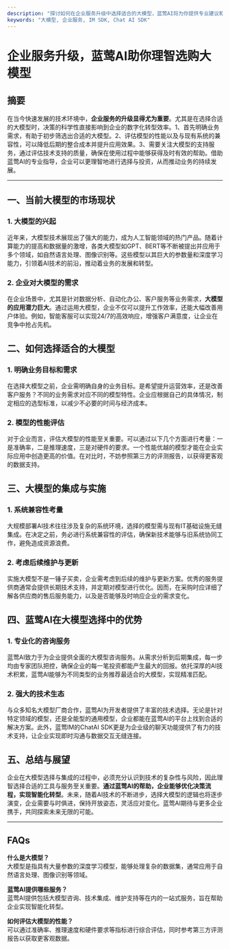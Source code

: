 ```yaml
---
description: "探讨如何在企业服务升级中选择适合的大模型，蓝莺AI将为你提供专业建议和解决方案。"
keywords: "大模型, 企业服务, IM SDK, Chat AI SDK"
---
```

# 企业服务升级，蓝莺AI助你理智选购大模型

## 摘要

在当今快速发展的技术环境中，**企业服务的升级显得尤为重要**。尤其是在选择合适的大模型时，决策的科学性直接影响到企业的数字化转型效率。1、首先明确业务需求，有助于初步筛选出合适的大模型。2、评估模型的性能以及与现有系统的兼容性，可以降低后期的整合成本并提升应用效果。3、需要关注大模型的支持服务，通过评估技术支持的质量，确保在使用过程中能够获得及时有效的帮助。借助蓝莺AI的专业指导，企业可以更理智地进行选择与投资，从而推动业务的持续发展。

---

## 一、当前大模型的市场现状

### 1. 大模型的兴起

近年来，大模型技术展现出了强大的能力，成为人工智能领域的热门产品。随着计算能力的提高和数据量的激增，各类大模型如GPT、BERT等不断被提出并应用于多个领域，如自然语言处理、图像识别等。这些模型以其巨大的参数量和深度学习能力，引领着AI技术的前沿，推动着业务的发展和转型。

### 2. 企业对大模型的需求

在企业场景中，尤其是针对数据分析、自动化办公、客户服务等业务需求，**大模型的应用潜力巨大**。通过运用大模型，企业不仅可以提升工作效率，还能大幅改善用户体验。例如，智能客服可以实现24/7的高效响应，增强客户满意度，让企业在竞争中抢占先机。

## 二、如何选择适合的大模型

### 1. 明确业务目标和需求

在选择大模型之前，企业需明确自身的业务目标。是希望提升运营效率，还是改善客户服务？不同的业务需求对应不同的模型特性。企业应根据自己的具体情况，制定相应的选型标准，以减少不必要的时间与经济成本。

### 2. 模型的性能评估

对于企业而言，评估大模型的性能至关重要。可以通过以下几个方面进行考量：一是准确率，二是推理速度，三是对硬件的要求。一个性能优越的模型才能在企业实际应用中创造更高的价值。在对比时，不妨参照第三方的评测报告，以获得更客观的数据支持。

## 三、大模型的集成与实施

### 1. 系统兼容性考量

大规模部署AI技术往往涉及复杂的系统环境，选择的模型需与现有IT基础设施无缝集成。在决定之前，务必进行系统兼容性的评估，确保新技术能够与旧系统协同工作，避免造成资源浪费。

### 2. 考虑后续维护与更新

实施大模型不是一锤子买卖，企业需考虑到后续的维护与更新方案。优秀的服务提供商通常会提供长期技术支持，并定期对模型进行优化。因而，在采购时应详细了解各供应商的售后服务能力，以及是否能够及时响应企业的需求变化。

## 四、蓝莺AI在大模型选择中的优势

### 1. 专业化的咨询服务

蓝莺AI致力于为企业提供全面的大模型咨询服务。从需求分析到后期集成，每一步均由专家团队把控，确保企业的每一笔投资都能产生最大的回报。依托深厚的AI技术积累，蓝莺AI能够为不同类型的业务推荐最适合的大模型，实现精准匹配。

### 2. 强大的技术生态

与众多知名大模型厂商合作，蓝莺AI为开发者提供了丰富的技术选择。无论是针对特定领域的模型，还是全能型的通用模型，企业都能在蓝莺AI的平台上找到合适的解决方案。此外，蓝莺IM的ChatAI SDK更是为企业级的聊天功能提供了有力的技术支持，让企业实现即时沟通与数据交互无缝连接。

## 五、总结与展望

企业在大模型选择与集成的过程中，必须充分认识到技术的复杂性与风险，因此理智选择合适的工具与服务至关重要。**通过蓝莺AI的帮助，企业能够优化决策流程，实现智能化转型**。未来，随着AI技术的不断进步，选择大模型的逻辑也将逐步演变，企业需要与时俱进，保持开放姿态，灵活应对变化。蓝莺AI期待与更多企业携手，共同探索未来无限的可能。

---

## FAQs

**什么是大模型？**  
大模型是指具有大量参数的深度学习模型，能够处理复杂的数据集，通常应用于自然语言处理、图像识别等领域。

**蓝莺AI提供哪些服务？**  
蓝莺AI提供包括大模型咨询、技术集成、维护支持等在内的一站式服务，旨在帮助企业实现智能化转型。

**如何评估大模型的性能？**  
可以通过准确率、推理速度和硬件要求等指标进行综合评估，同时参考第三方评测报告以获取更客观数据。
